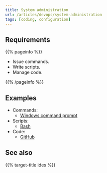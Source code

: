 ```yaml
---
title: System administration
url: /articles/devops/system-administration
tags: [coding, configuration]
---
```


## Requirements

{{% pageinfo %}}

* Issue commands.
* Write scripts.
* Manage code.

{{% /pageinfo %}}

## Examples

* Commands:
  * [Windows command prompt](https://learn.microsoft.com/en-us/windows-server/administration/windows-commands/windows-commands)
* Scripts:
  * [Bash](https://www.gnu.org/software/bash/)
* Code:
  * [GitHub](https://github.com/)

## See also

{{% target-title ides %}}
